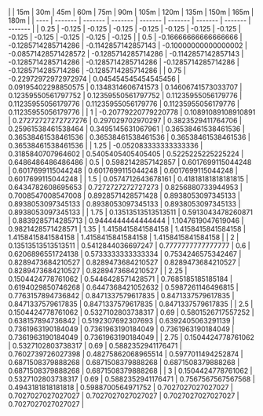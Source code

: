 | | 15m | 30m | 45m | 60m | 75m | 90m | 105m | 120m | 135m | 150m | 165m | 180m | 
| ---- | ------- | ------- | ------- | ------- | ------- | ------- | ------- | ------- |
| 0.25 | -0.125 | -0.125 | -0.125 | -0.125 | -0.125 | -0.125 | -0.125 | -0.125 | -0.125 | -0.125 | -0.125 | -0.125 | 
| 0.5 | -0.16666666666666666 | -0.1285714285714286 | -0.1142857142857143 | -0.10000000000000002 | -0.08571428571428572 | -0.1285714285714286 | -0.1142857142857143 | -0.1285714285714286 | -0.1285714285714286 | -0.1285714285714286 | -0.1285714285714286 | -0.1285714285714286 | 
| 0.75 | -0.22972972972972974 | 0.045454545454545456 | 0.09195402298850575 | 0.1348314606741573 | 0.14606741573033707 | 0.12359550561797752 | 0.12359550561797752 | 0.11235955056179776 | 0.11235955056179776 | 0.11235955056179776 | 0.11235955056179776 | 0.11235955056179776 | 
| 1 | -0.20779220779220778 | 0.10891089108910891 | 0.27272727272727276 | 0.297029702970297 | 0.3823529411764706 | 0.25961538461538464 | 0.3495145631067961 | 0.36538461538461536 | 0.36538461538461536 | 0.36538461538461536 | 0.36538461538461536 | 0.36538461538461536 | 
| 1.25 | -0.052083333333333336 | 0.3185840707964602 | 0.5405405405405405 | 0.5225225225225224 | 0.6486486486486486 | 0.5 | 0.5982142857142857 | 0.6017699115044248 | 0.6017699115044248 | 0.6017699115044248 | 0.6017699115044248 | 0.6017699115044248 | 
| 1.5 | 0.0574712643678161 | 0.41818181818181815 | 0.6434782608695653 | 0.7272727272727273 | 0.8256880733944953 | 0.7008547008547008 | 0.8928571428571428 | 0.8938053097345133 | 0.8938053097345133 | 0.8938053097345133 | 0.8938053097345133 | 0.8938053097345133 | 
| 1.75 | 0.13513513513513511 | 0.5913043478260871 | 0.8839285714285713 | 0.9444444444444444 | 1.1047619047619046 | 0.9821428571428571 | 1.35 | 1.4158415841584158 | 1.4158415841584158 | 1.4158415841584158 | 1.4158415841584158 | 1.4158415841584158 | 
| 2 | 0.13513513513513511 | 0.5412844036697247 | 0.7777777777777777 | 0.6 | 0.6206896551724138 | 0.5733333333333334 | 0.7534246575342467 | 0.8289473684210527 | 0.8289473684210527 | 0.8289473684210527 | 0.8289473684210527 | 0.8289473684210527 | 
| 2.25 | 0.1504424778761062 | 0.5446428571428571 | 0.7685185185185184 | 0.6194029850746268 | 0.6447368421052632 | 0.5987261146496815 | 0.7763157894736842 | 0.8471337579617835 | 0.8471337579617835 | 0.8471337579617835 | 0.8471337579617835 | 0.8471337579617835 | 
| 2.5 | 0.1504424778761062 | 0.5327102803738317 | 0.69 | 0.5801526717557252 | 0.638157894736842 | 0.5192307692307693 | 0.6392405063291139 | 0.7361963190184049 | 0.7361963190184049 | 0.7361963190184049 | 0.7361963190184049 | 0.7361963190184049 | 
| 2.75 | 0.1504424778761062 | 0.5327102803738317 | 0.69 | 0.5882352941176471 | 0.7602739726027398 | 0.48275862068965514 | 0.5977011494252874 | 0.6871508379888268 | 0.6871508379888268 | 0.6871508379888268 | 0.6871508379888268 | 0.6871508379888268 | 
| 3 | 0.1504424778761062 | 0.5327102803738317 | 0.69 | 0.5882352941176471 | 0.7567567567567568 | 0.4943181818181818 | 0.5988700564971752 | 0.7027027027027027 | 0.7027027027027027 | 0.7027027027027027 | 0.7027027027027027 | 0.7027027027027027 | 
